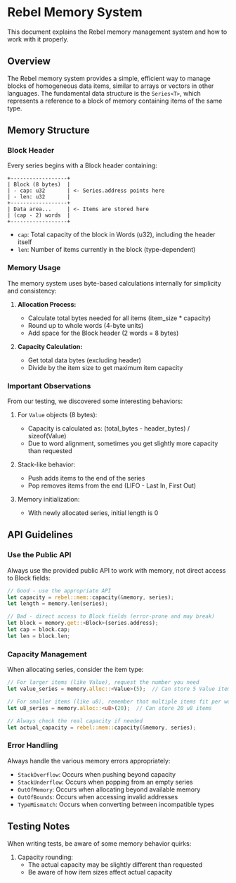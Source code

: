 # Rebel Memory System

This document explains the Rebel memory management system and how to work with it properly.

## Overview

The Rebel memory system provides a simple, efficient way to manage blocks of homogeneous data items, similar to arrays or vectors in other languages. The fundamental data structure is the `Series<T>`, which represents a reference to a block of memory containing items of the same type.

## Memory Structure

### Block Header

Every series begins with a Block header containing:

```
+------------------+
| Block (8 bytes)  |
| - cap: u32       | <- Series.address points here
| - len: u32       |
+------------------+
| Data area...     | <- Items are stored here
| (cap - 2) words  |
+------------------+
```

- `cap`: Total capacity of the block in Words (u32), including the header itself
- `len`: Number of items currently in the block (type-dependent)

### Memory Usage

The memory system uses byte-based calculations internally for simplicity and consistency:

1. **Allocation Process:**
   - Calculate total bytes needed for all items (item_size * capacity)
   - Round up to whole words (4-byte units)
   - Add space for the Block header (2 words = 8 bytes)

2. **Capacity Calculation:**
   - Get total data bytes (excluding header)
   - Divide by the item size to get maximum item capacity

### Important Observations

From our testing, we discovered some interesting behaviors:

1. For `Value` objects (8 bytes):
   - Capacity is calculated as: (total_bytes - header_bytes) / sizeof(Value)
   - Due to word alignment, sometimes you get slightly more capacity than requested

2. Stack-like behavior:
   - Push adds items to the end of the series
   - Pop removes items from the end (LIFO - Last In, First Out)

3. Memory initialization:
   - With newly allocated series, initial length is 0

## API Guidelines

### Use the Public API

Always use the provided public API to work with memory, not direct access to Block fields:

```rust
// Good - use the appropriate API
let capacity = rebel::mem::capacity(&memory, series);
let length = memory.len(series);

// Bad - direct access to Block fields (error-prone and may break)
let block = memory.get::<Block>(series.address);
let cap = block.cap;
let len = block.len;
```

### Capacity Management

When allocating series, consider the item type:

```rust
// For larger items (like Value), request the number you need
let value_series = memory.alloc::<Value>(5);  // Can store 5 Value items

// For smaller items (like u8), remember that multiple items fit per word
let u8_series = memory.alloc::<u8>(20);  // Can store 20 u8 items

// Always check the real capacity if needed
let actual_capacity = rebel::mem::capacity(&memory, series);
```

### Error Handling

Always handle the various memory errors appropriately:

- `StackOverflow`: Occurs when pushing beyond capacity
- `StackUnderflow`: Occurs when popping from an empty series
- `OutOfMemory`: Occurs when allocating beyond available memory
- `OutOfBounds`: Occurs when accessing invalid addresses
- `TypeMismatch`: Occurs when converting between incompatible types

## Testing Notes

When writing tests, be aware of some memory behavior quirks:
1. Capacity rounding:
   - The actual capacity may be slightly different than requested
   - Be aware of how item sizes affect actual capacity